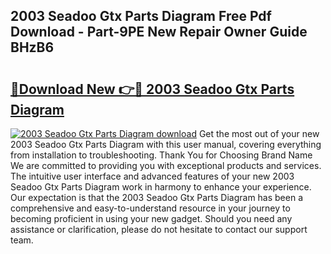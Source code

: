 ## 2003 Seadoo Gtx Parts Diagram Free Pdf Download - Part-9PE New Repair Owner Guide BHzB6

# <h2><a href="http://dfu055d.blite.top/?on=2003+Seadoo+Gtx+Parts+Diagram">🔗Download New 👉🔴 2003 Seadoo Gtx Parts Diagram</a></h2>

[![2003 Seadoo Gtx Parts Diagram download](https://i.imgur.com/lujVjoI.png)](http://dfu055d.blite.top/?on=2003+Seadoo+Gtx+Parts+Diagram)
Get the most out of your new 2003 Seadoo Gtx Parts Diagram with this user manual, covering everything from installation to troubleshooting. Thank You for Choosing Brand Name We are committed to providing you with exceptional products and services. The intuitive user interface and advanced features of your new 2003 Seadoo Gtx Parts Diagram work in harmony to enhance your experience. Our expectation is that the 2003 Seadoo Gtx Parts Diagram has been a comprehensive and easy-to-understand resource in your journey to becoming proficient in using your new gadget. Should you need any assistance or clarification, please do not hesitate to contact our support team.
